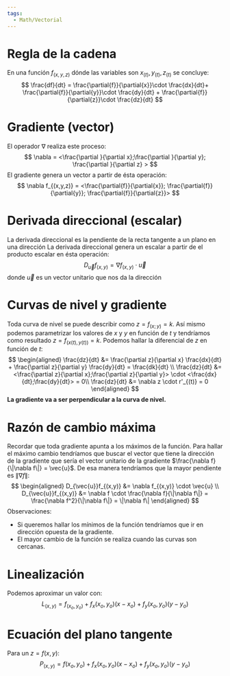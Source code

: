 ```yaml
---
tags:
  - Math/Vectorial
---
```


# Regla de la cadena

En una función $f_{(x,y,z)}$ dónde las variables son $x_{(t)},y_{(t)},z_{(t)}$ se concluye:
$$
\frac{df}{dt} = \frac{\partial{f}}{\partial{x}}\cdot \frac{dx}{dt}+ \frac{\partial{f}}{\partial{y}}\cdot \frac{dy}{dt} + \frac{\partial{f}}{\partial{z}}\cdot \frac{dz}{dt}
$$
# Gradiente (vector)
El operador $\nabla$ realiza este proceso:
$$
	\nabla = <\frac{\partial }{\partial x};\frac{\partial }{\partial y}; \frac{\partial }{\partial z} >
$$
El gradiente genera un vector a partir de ésta operación:
$$
\nabla f_{(x,y,z)} = <\frac{\partial{f}}{\partial{x}}; \frac{\partial{f}}{\partial{y}}; \frac{\partial{f}}{\partial{z}}>
$$
# Derivada direccional (escalar)
La derivada direccional es la pendiente de la recta tangente a un plano en una dirección
La derivada direccional genera un escalar a partir de el producto escalar en ésta operación:
$$
D_{\vec{u}}f_{(x,y)} = \nabla f_{(x,y)} \cdot \vec {u}
$$
donde $\vec u$ es un vector unitario que nos da la dirección

# Curvas de nivel y gradiente
Toda curva de nivel se puede describir como $z = f_{(x;y)} = k$. Así mismo podemos parametrizar los valores de $x$ y $y$ en función de $t$ y tendríamos como resultado $z = f_{(x(t),y(t))} = k$. Podemos hallar la diferencial de $z$ en función de $t$:
$$
\begin{aligned}
\frac{dz}{dt} &= \frac{\partial z}{\partial x} \frac{dx}{dt} + \frac{\partial z}{\partial y} \frac{dy}{dt} = \frac{dk}{dt} \\
\frac{dz}{dt} &=  <\frac{\partial z}{\partial x};\frac{\partial z}{\partial y}> \cdot <\frac{dx}{dt};\frac{dy}{dt}>  = 0\\
\frac{dz}{dt} &= \nabla z \cdot r'_{(t)} = 0
\end{aligned}
$$
**La gradiente va a ser perpendicular a la curva de nivel.**
# Razón de cambio máxima
Recordar que toda gradiente apunta a los máximos de la función. Para hallar el máximo cambio tendríamos que buscar el vector que tiene la dirección de la gradiente que sería el vector unitario de la gradiente $\frac{\nabla f}{\|\nabla f\|} = \vec{u}$. De esa manera tendríamos que la mayor pendiente es $\|\nabla f\|$:
$$
\begin{aligned}
D_{\vec{u}}f_{(x,y)} &= \nabla f_{(x,y)} \cdot \vec{u} \\
D_{\vec{u}}f_{(x,y)} &= \nabla f \cdot \frac{\nabla f}{\|\nabla f\|} = \frac{\nabla f^2}{\|\nabla f\|} = \|\nabla f\|
\end{aligned}
$$
Observaciones:
- Si queremos hallar los mínimos de la función tendríamos que ir en dirección opuesta de la gradiente.
- El mayor cambio de la función se realiza cuando las curvas son cercanas.

# Linealización
Podemos aproximar un valor con:
$$
L_{(x,y)}=f_{(x_{o},y_{o})}+f_{x}(x_{o},y_{o})(x-x_{o})+f_{y}(x_{o},y_{o})(y-y_{o})
$$
# Ecuación del plano tangente
Para un $z=f(x,y)$:
$$
P_{(x,y)}=f(x_{o},y_{o})+f_{x}(x_{o},y_{o})(x-x_{o})+f_{y}(x_{o},y_{o})(y-y_{o})
$$